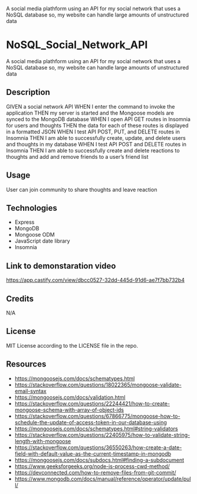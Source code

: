 A social media plathform using an API for my social network that uses a NoSQL database
so, my website can handle large amounts of unstructured data

# NoSQL_Social_Network_API

A social media plathform using an API for my social network that uses a NoSQL database
so, my website can handle large amounts of unstructured data

## Description

GIVEN a social network API
WHEN I enter the command to invoke the application
THEN my server is started and the Mongoose models are synced to the MongoDB database
WHEN I open API GET routes in Insomnia for users and thoughts
THEN the data for each of these routes is displayed in a formatted JSON
WHEN I test API POST, PUT, and DELETE routes in Insomnia
THEN I am able to successfully create, update, and delete users and thoughts in my database
WHEN I test API POST and DELETE routes in Insomnia
THEN I am able to successfully create and delete reactions to thoughts and add and remove friends to a user’s friend list

## Usage

User can join community to share thoughts and leave reaction

## Technologies

- Express
- MongoDB
- Mongoose ODM
- JavaScript date library
- Insomnia

## Link to demonstaration video

https://app.castify.com/view/dbcc0527-32dd-445d-91d6-ae7f7bb732b4 

## Credits

N/A

## License

MIT License according to the LICENSE file in the repo.

## Resources
- https://mongoosejs.com/docs/schematypes.html
- https://stackoverflow.com/questions/18022365/mongoose-validate-email-syntax
- https://mongoosejs.com/docs/validation.html
- https://stackoverflow.com/questions/22244421/how-to-create-mongoose-schema-with-array-of-object-ids
- https://stackoverflow.com/questions/67866775/mongoose-how-to-schedule-the-update-of-access-token-in-our-database-using
- https://mongoosejs.com/docs/schematypes.html#string-validators
- https://stackoverflow.com/questions/22405975/how-to-validate-string-length-with-mongoose
- https://stackoverflow.com/questions/36550263/how-create-a-date-field-with-default-value-as-the-current-timestamp-in-mongodb
- https://mongoosejs.com/docs/subdocs.html#finding-a-subdocument
- https://www.geeksforgeeks.org/node-js-process-cwd-method/
- https://devconnected.com/how-to-remove-files-from-git-commit/
- https://www.mongodb.com/docs/manual/reference/operator/update/pull/

